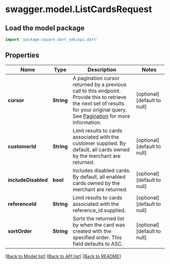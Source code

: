 # swagger.model.ListCardsRequest

## Load the model package
```dart
import 'package:square_dart_sdk/api.dart'
```

## Properties
Name | Type | Description | Notes
------------ | ------------- | ------------- | -------------
**cursor** | **String** | A pagination cursor returned by a previous call to this endpoint. Provide this to retrieve the next set of results for your original query.  See [Pagination](https://developer.squareup.com/docs/build-basics/common-api-patterns/pagination) for more information. | [optional] [default to null]
**customerId** | **String** | Limit results to cards associated with the customer supplied. By default, all cards owned by the merchant are returned. | [optional] [default to null]
**includeDisabled** | **bool** | Includes disabled cards. By default, all enabled cards owned by the merchant are returned. | [optional] [default to null]
**referenceId** | **String** | Limit results to cards associated with the reference_id supplied. | [optional] [default to null]
**sortOrder** | **String** | Sorts the returned list by when the card was created with the specified order. This field defaults to ASC. | [optional] [default to null]

[[Back to Model list]](../README.md#documentation-for-models) [[Back to API list]](../README.md#documentation-for-api-endpoints) [[Back to README]](../README.md)

